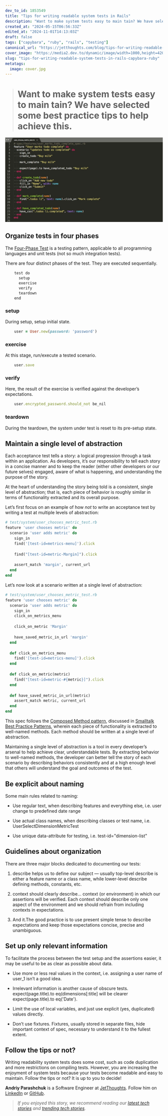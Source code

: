 ```yaml
---
dev_to_id: 1853549
title: "Tips for writing readable system tests in Rails"
description: "Want to make system tests easy to main tain? We have selected some best practice tips to..."
created_at: "2024-05-15T06:56:33Z"
edited_at: "2024-11-01T14:13:03Z"
draft: false
tags: ["capybara", "ruby", "rails", "testing"]
canonical_url: "https://jetthoughts.com/blog/tips-for-writing-readable-system-tests-in-rails-capybara-ruby/"
cover_image: "https://media2.dev.to/dynamic/image/width=1000,height=420,fit=cover,gravity=auto,format=auto/https%3A%2F%2Fraw.githubusercontent.com%2Fjetthoughts%2Fjetthoughts.github.io%2Fmaster%2Fstatic%2Fassets%2Fimg%2Fblog%2Ftips-for-writing-readable-system-tests-in-rails-capybara-ruby%2Ffile_0.jpg"
slug: "tips-for-writing-readable-system-tests-in-rails-capybara-ruby"
metatags:
  image: cover.jpg
---
```

> # Want to make system tests easy to main tain? We have selected some best practice tips to help achieve this.

![](file_0.jpg)

## Organize tests in four phases

The [Four-Phase Test](http://xunitpatterns.com/Four%20Phase%20Test.html) is a testing pattern, applicable to all programming languages and unit tests (not so much integration tests).

There are four distinct phases of the test. They are executed sequentially.
```
    test do
      setup
      exercise
      verify
      teardown
    end
```
### setup

During setup, setup initial state.
```ruby
    user = User.new(password: 'password')
```
### exercise

At this stage, run/execute a tested scenario.
```ruby
    user.save
```
### verify

Here, the result of the exercise is verified against the developer’s expectations.
```ruby
    user.encrypted_password.should_not be_nil
```
### teardown

During the teardown, the system under test is reset to its pre-setup state.

## Maintain a single level of abstraction

Each acceptance test tells a story: a logical progression through a task within an application. As developers, it’s our responsibility to tell each story in a concise manner and to keep the reader (either other developers or our future selves) engaged, aware of what is happening, and understanding the purpose of the story.

At the heart of understanding the story being told is a consistent, single level of abstraction; that is, each piece of behavior is roughly similar in terms of functionality extracted and its overall purpose.

Let’s first focus on an example of how *not* to write an acceptance test by writing a test at multiple levels of abstraction:

```ruby
# test/system/user_chooses_metric_test.rb
feature 'user chooses metric' do
  scenario 'user adds metric' do
    sign_in
    find('[test-id=metrics-menu]').click

    find("[test-id=metric-Margin]").click

    assert_match 'margin', current_url
  end
end
```

Let’s now look at a scenario written at a single level of abstraction:

```ruby
# test/system/user_chooses_metric_test.rb
feature 'user chooses metric' do
  scenario 'user adds metric' do
    sign_in
    click_on_metrics_menu

    click_on_metric 'Margin'

    have_saved_metric_in_url 'margin'
  end

  def click_on_metrics_menu
    find('[test-id=metrics-menu]').click
  end

  def click_on_metric(metric)
    find("[test-id=metric-#{metric}]").click
  end

  def have_saved_metric_in_url(metric)
    assert_match metric, current_url
  end
end
```

This spec follows the [Composed Method pattern](http://c2.com/ppr/wiki/WikiPagesAboutRefactoring/ComposedMethod.html), discussed in [Smalltalk Best Practice Patterns](http://www.amazon.com/Smalltalk-Best-Practice-Patterns-Kent/dp/013476904X), wherein each piece of functionality is extracted to well-named methods. Each method should be written at a single level of abstraction.

Maintaining a single level of abstraction is a tool in every developer’s arsenal to help achieve clear, understandable tests. By extracting behavior to well-named methods, the developer can better tell the story of each scenario by describing behaviors consistently and at a high enough level that others will understand the goal and outcomes of the test.

## Be explicit about naming

Some main rules related to naming:

* Use regular text, when describing features and everything else, i.e. user change to predefined date range

* Use actual class names, when describing classes or test name, i.e. UserSelectDimensionMetricTest

* Use unique data-attribute for testing, i.e. test-id="dimension-list"

## Guidelines about organization

There are three major blocks dedicated to documenting our tests:

 1. describe helps us to define our subject — usually top-level describe is either a feature name or a class name, while lower-level describe defining methods, constants, etc.

 2. context should clearly describe… context (or environment) in which our assertions will be verified. Each context should describe only one aspect of the environment and we should refrain from including contexts in expectations.

 3. And it.The good practice is to use present simple tense to describe expectations and keep those expectations concise, precise and unambiguous.

## Set up only relevant information

To facilitate the process between the test setup and the assertions easier, it may be useful to be as clear as possible about data.

* Use more or less real values in the context, i.e. assigning a user name of user_1 isn’t a good idea.

* Irrelevant information is another cause of obscure tests. expect(page.title).to eq(dimensions[:title] will be clearer expect(page.title).to eq('Date').

* Limit the use of local variables, and just use explicit (yes, duplicated) values directly.

* Don’t use fixtures. Fixtures, usually stored in separate files, hide important context of spec, necessary to understand it to the fullest extent.

## Follow the tips or not?

Writing readability system tests does some cost, such as code duplication and more restrictions on compiling tests.
However, you are increasing the enjoyment of system tests because your tests become readable and easy to maintain.
Follow the tips or not? It is up to you to decide!

**Andriy Parashchuk** is a Software Engineer at [JetThoughts](https://www.jetthoughts.com/). Follow him on [LinkedIn](https://www.linkedin.com/in/andriy-parashchuk-3aa56468/) or [GitHub](https://github.com/andriyParashchuk).
>  *If you enjoyed this story, we recommend reading our [latest tech stories](https://jtway.co/latest) and [trending tech stories](https://jtway.co/trending).*
